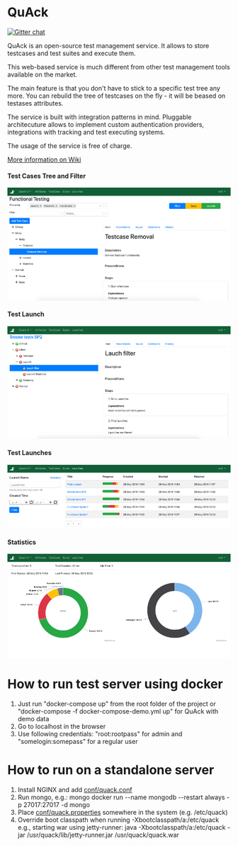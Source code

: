 QuAck
==========

[![Gitter chat](https://badges.gitter.im/gitterHQ/gitter.png)](https://gitter.im/testquack/community)

QuAck is an open-source test management service. 
It allows to store testcases and test suites and execute them.

This web-based service is much different from other test management tools available on the market.

The main feature is that you don't have to stick to a specific test tree any more. You can rebuild the tree of testcases on the fly - it will be beased on testases attributes.

The service is built with integration patterns in mind. Pluggable architecuture allows to implement custom authentication providers, integrations with tracking and test executing systems.

The usage of the service is free of charge.

[More information on Wiki](https://github.com/greatbit/quack/wiki/QuAck)

#### Test Cases Tree and Filter
![Test Cases Tree](https://raw.githubusercontent.com/greatbit/greatbit.github.io/master/quack/img/tree-800.png)

#### Test Launch
![Test Launch](https://raw.githubusercontent.com/greatbit/greatbit.github.io/master/quack/img/launch-800.png)

#### Test Launches
![Launches](https://raw.githubusercontent.com/greatbit/greatbit.github.io/master/quack/img/launches-800.png)

#### Statistics
![Statistics](https://raw.githubusercontent.com/greatbit/greatbit.github.io/master/quack/img/stats-800.png)

How to run test server using docker
==========
1. Just run "docker-compose up" from the root folder of the project
or
   "docker-compose -f docker-compose-demo.yml up" for QuAck with demo data
2. Go to localhost in the browser
3. Use following credentials: "root:rootpass" for admin and "somelogin:somepass" for a regular user

How to run on a standalone server
==========
1. Install NGINX and add [conf/quack.conf](https://github.com/greatbit/quack/blob/master/assembly/quack.conf)
2. Run mongo, e.g.:
   mongo docker run --name mongodb --restart always -p 27017:27017 -d mongo
3. Place [conf/quack.properties](https://github.com/greatbit/quack/blob/master/assembly/quack.properties) somewhere in the system (e.g. /etc/quack)
4. Override boot classpath when running -Xbootclasspath/a:/etc/quack
e.g., starting war using jetty-runner:
java -Xbootclasspath/a:/etc/quack -jar /usr/quack/lib/jetty-runner.jar /usr/quack/quack.war
